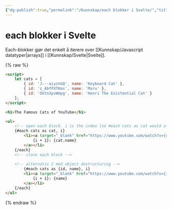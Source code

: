 ```yaml
---
{"dg-publish":true,"permalink":"/Kunnskap/each blokker i Svelte/","title":"each blokker i Svelte","tags":["it1","svelte"]}
---
```



# each blokker i Svelte
Each-blokker gjør det enkelt å iterere over [[Kunnskap/Javascript datatyper\|arrays]] i [[Kunnskap/Svelte\|Svelte]]. 

{% raw %}
```html
<script>
	let cats = [
		{ id: 'J---aiyznGQ', name: 'Keyboard Cat' },
		{ id: 'z_AbfPXTKms', name: 'Maru' },
		{ id: 'OUtn3pvWmpg', name: 'Henri The Existential Cat' }
	];
</script>

<h1>The Famous Cats of YouTube</h1>

<ul>
	<!-- open each block. i is the index (so #each cats as cat would also work) -->
	{#each cats as cat, i}
		<li><a target="_blank" href="https://www.youtube.com/watch?v={cat.id}" rel="noreferrer">
			{i + 1}: {cat.name}
		</a></li>
	{/each}
	<!-- close each block -->
	
	<!-- alternativ 2 med object destructuring -->
		{#each cats as {id, name}, i}
		<li><a target="_blank" href="https://www.youtube.com/watch?v={id}" rel="noreferrer">
			{i + 1}: {name}
		</a></li>
	{/each}
</ul>
```

{% endraw %}
